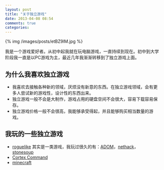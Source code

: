 ```yaml
---
layout: post
title: "关于独立游戏"
date: 2013-04-08 08:54
comments: true
categories: 
---
```


{% img /images/posts/etBZ9lM.jpg %}

我是一个游戏爱好者。从初中起我就在玩电脑游戏，一直持续到现在。初中到大学阶段我一直是以PC游戏为主，最近几年我渐渐转移到了独立游戏上面。

为什么我喜欢独立游戏
---------------------------------

- 我喜欢去接触各种新的领域，厌烦没有新意的东西。在独立游戏领域，会有更多人尝试新的游戏性，设计性的东西出来。
- 独立游戏一般不会是大制作，游戏占用的硬盘空间不会很大，容易下载容易保存。
- 独立游戏价格一般不会很高，我能够承受得起，并且能够购买相当数量的游戏。

我玩的一些独立游戏
---------------------------------

- [roguelike](http://en.wikipedia.org/wiki/Roguelike) 其实是一类游戏，我玩过很久的有：[ADOM](http://www.adom.de)，[nethack](http://www.nethack.org/)，[stonesoup](http://crawl.develz.org/wordpress/)
- [Cortex Command](http://blog.linjunhalida.com/blog/cortex-command/)
- [minecraft](http://blog.linjunhalida.com/blog/minecraft/)

